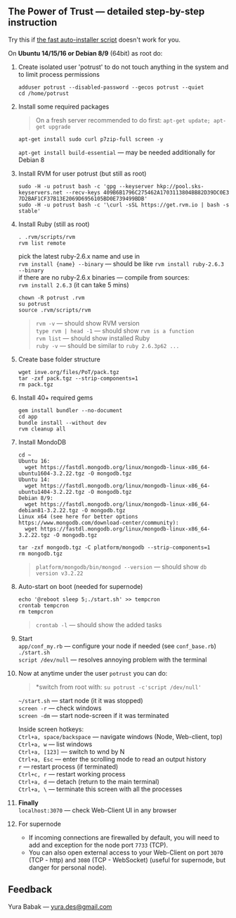## The Power of Trust — detailed step-by-step instruction
Try this if [the fast auto-installer script](README.md) doesn't work for you.


On **Ubuntu 14/15/16 or Debian 8/9** (64bit) as root do:

1. Create isolated user 'potrust' to do not touch anything in the system and to limit process permissions  
	```
	adduser potrust --disabled-password --gecos potrust --quiet
	cd /home/potrust
	```

1. Install some required packages  
	> On a fresh server recommended to do first: `apt-get update; apt-get upgrade`
	```
	apt-get install sudo curl p7zip-full screen -y	
	```
	`apt-get install build-essential` — may be needed additionally for Debian 8

1. Install RVM for user potrust (but still as root)
	```
	sudo -H -u potrust bash -c 'gpg --keyserver hkp://pool.sks-keyservers.net --recv-keys 409B6B1796C275462A1703113804BB82D39DC0E3 7D2BAF1CF37B13E2069D6956105BD0E739499BDB'
	sudo -H -u potrust bash -c '\curl -sSL https://get.rvm.io | bash -s stable'
	```

1. Install Ruby (still as root)  
	```
	. .rvm/scripts/rvm
	rvm list remote
	``` 
	pick the latest ruby-2.6.x name and use in  
	`rvm install {name} --binary` — should be like `rvm install ruby-2.6.3 --binary`  
	if there are no ruby-2.6.x binaries — compile from sources:  
	`rvm install 2.6.3` (it can take 5 mins)
	```
	chown -R potrust .rvm
	su potrust
	source .rvm/scripts/rvm
	```
	
	>`rvm -v` — should show RVM version  
	`type rvm | head -1` — should show `rvm is a function`  
	`rvm list` — should show installed Ruby  
	`ruby -v` — should be similar to `ruby 2.6.3p62 ...`  

1. Create base folder structure
	```
	wget inve.org/files/PoT/pack.tgz
	tar -zxf pack.tgz --strip-components=1
	rm pack.tgz
	```

1. Install 40+ required gems  
	```
	gem install bundler --no-document
	cd app
	bundle install --without dev
	rvm cleanup all
	```

1. Install MondoDB
	```
	cd ~
	Ubuntu 16:
	  wget https://fastdl.mongodb.org/linux/mongodb-linux-x86_64-ubuntu1604-3.2.22.tgz -O mongodb.tgz
	Ubuntu 14:
	  wget https://fastdl.mongodb.org/linux/mongodb-linux-x86_64-ubuntu1404-3.2.22.tgz -O mongodb.tgz
	Debian 8/9:
	  wget https://fastdl.mongodb.org/linux/mongodb-linux-x86_64-debian81-3.2.22.tgz -O mongodb.tgz
	Linux x64 (see here for better options https://www.mongodb.com/download-center/community):
	  wget https://fastdl.mongodb.org/linux/mongodb-linux-x86_64-3.2.22.tgz -O mongodb.tgz
	
	tar -zxf mongodb.tgz -C platform/mongodb --strip-components=1
	rm mongodb.tgz
	```
	>`platform/mongodb/bin/mongod --version` — should show `db version v3.2.22`

1. Auto-start on boot (needed for supernode)
	```
	echo '@reboot sleep 5;./start.sh' >> tempcron
	crontab tempcron
	rm tempcron
	```
	>`crontab -l` — should show the added tasks

1. Start  
	`app/conf_my.rb` — configure your node if needed (see `conf_base.rb`)  
	`./start.sh`  
	`script /dev/null` — resolves annoying problem with the terminal

1. Now at anytime under the user `potrust` you can do:  
	>*switch from root with: `su potrust -c'script /dev/null'`  

	`~/start.sh`  — start node (it it was stopped)  
	`screen -r`   — check windows  
	`screen -dm`  — start node-screen if it was terminated  

	Inside screen hotkeys:  
	`Ctrl+a, space/backspace`  — navigate windows (Node, Web-client, top)  
	`Ctrl+a, w`                — list windows  
	`Ctrl+a, [123]`            — switch to wnd by N  
	`Ctrl+a, Esc`              — enter the scrolling mode to read an output history  
	`r`                        — restart process (if terminated)  
	`Ctrl+c, r`                — restart working process  
	`Ctrl+a, d`                — detach (return to the main terminal)  
	`Ctrl+a, \`                — terminate this screen with all the processes

1. **Finally**  
	`localhost:3070`   — check Web-Client UI in any browser	
	
1. For supernode  
	* If incoming connections are firewalled by default, you will need to add and exception for the node port `7733` (TCP).  
	* You can also open external access to your Web-Client on port `3070` (TCP - http) and `3080` (TCP - WebSocket) (useful for supernode, but danger for personal node).


## Feedback
Yura Babak — yura.des@gmail.com
